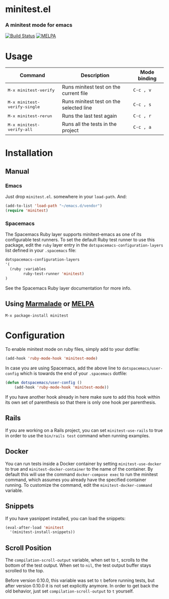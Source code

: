 # minitest.el
### A minitest mode for emacs

[![Build Status](https://travis-ci.org/arthurnn/minitest-emacs.svg?branch=master)](https://travis-ci.org/arthurnn/minitest-emacs)
[![MELPA](https://melpa.org/packages/minitest-badge.svg)](https://melpa.org/#/minitest)

# Usage

Command                                         | Description                                             | Mode binding
------------------------------------------------|---------------------------------------------------------|--------------------
<kbd>M-x minitest-verify</kbd>                  | Runs minitest test on the current file                  | `C-c , v`
<kbd>M-x minitest-verify-single</kbd>           | Runs minitest test on the selected line                 | `C-c , s`
<kbd>M-x minitest-rerun</kbd>                   | Runs the last test again                                | `C-c , r`
<kbd>M-x minitest-verify-all</kbd>              | Runs all the tests in the project                       | `C-c , a`

# Installation

## Manual

### Emacs

Just drop `minitest.el`. somewhere in your `load-path`. And:
```lisp
(add-to-list 'load-path "~/emacs.d/vendor")
(require 'minitest)
```

### Spacemacs

The Spacemacs Ruby layer supports minitest-emacs as one of its configurable test runners.
To set the default Ruby test runner to use this package, edit the `ruby` layer entry in
the `dotspacemacs-configuration-layers` list defined in your `.spacemacs` file:

```lisp
dotspacemacs-configuration-layers
'(
  (ruby :variables
        ruby-test-runner 'minitest)
)

```

See the Spacemacs Ruby layer documentation for more info.

## Using [Marmalade](http://marmalade-repo.org/) or [MELPA](http://melpa.milkbox.net/)

```
M-x package-install minitest
```

# Configuration

To enable minitest mode on ruby files, simply add to your dotfile:

```lisp
(add-hook 'ruby-mode-hook 'minitest-mode)
```

In case you are using Spacemacs, add the above line to `dotspacemacs/user-config` which is towards the end
of your `.spacemacs` dotfile:

```lisp
(defun dotspacemacs/user-config ()
	(add-hook 'ruby-mode-hook 'minitest-mode))
```
If you have another hook already in here make sure to add this hook within its own set of parenthesis so that
there is only one hook per parenthesis.

## Rails

If you are working on a Rails project, you can set `minitest-use-rails` to true in order to use the `bin/rails test`
command when running examples.

## Docker

You can run tests inside a Docker container by setting `minitest-use-docker` to
true and `minitest-docker-container` to the name of the container. By default this
will use the command `docker-compose exec` to run the minitest command, which assumes
you already have the specified container running. To customize the command, edit the
`minitest-docker-command` variable.

## Snippets

If you have yasnippet installed, you can load the snippets:
```lisp
(eval-after-load 'minitest
  '(minitest-install-snippets))
```

## Scroll Position

The `compilation-scroll-output` variable, when set to `t`, scrolls to the bottom
of the test output. When set to `nil`, the test output buffer stays scrolled to
the top.

Before version 0.10.0, this variable was set to `t` before running tests, but
after version 0.10.0 it is not set explicitly anymore. In order to get back the
old behavior, just set `compilation-scroll-output` to `t` yourself.

